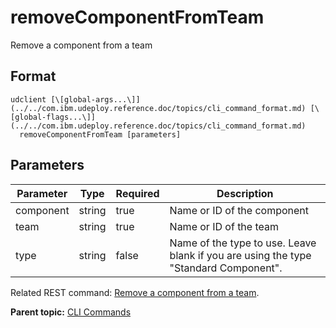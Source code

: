 # removeComponentFromTeam

Remove a component from a team

## Format

```
udclient [\[global-args...\]](../../com.ibm.udeploy.reference.doc/topics/cli_command_format.md) [\[global-flags...\]](../../com.ibm.udeploy.reference.doc/topics/cli_command_format.md)
  removeComponentFromTeam [parameters]
```

## Parameters

|Parameter|Type|Required|Description|
|---------|----|--------|-----------|
|component|string|true|Name or ID of the component|
|team|string|true|Name or ID of the team|
|type|string|false|Name of the type to use. Leave blank if you are using the type "Standard Component".|

Related REST command: [Remove a component from a team](rest_cli_component_teams_delete.md).

**Parent topic:** [CLI Commands](../../com.ibm.udeploy.reference.doc/topics/cli_commands.md)

